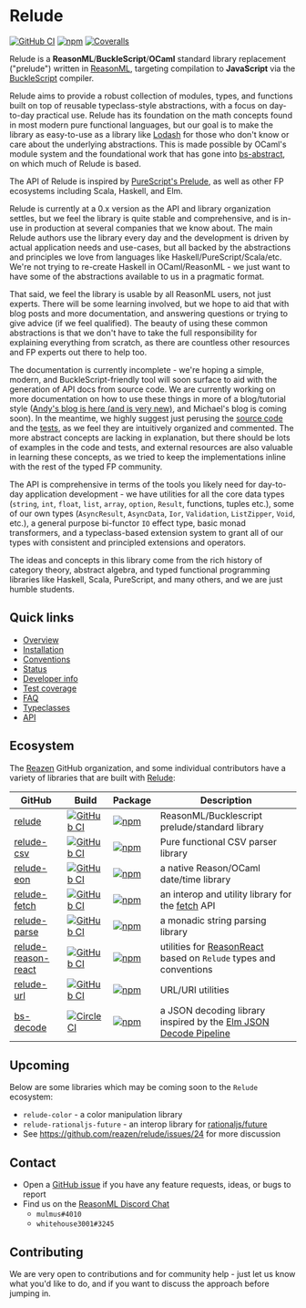 # Relude

[![GitHub CI](https://img.shields.io/github/workflow/status/reazen/relude/CI/master)](https://github.com/reazen/relude/actions)
[![npm](https://img.shields.io/npm/v/relude.svg)](https://www.npmjs.com/package/relude)
[![Coveralls](https://img.shields.io/coveralls/github/reazen/relude.svg)](https://coveralls.io/github/reazen/relude)

Relude is a **ReasonML**/**BuckleScript**/**OCaml** standard library
replacement ("prelude") written in [ReasonML](https://reasonml.github.io/),
targeting compilation to **JavaScript** via the
[BuckleScript](https://bucklescript.github.io/) compiler.

Relude aims to provide a robust collection of modules, types, and functions
built on top of reusable typeclass-style abstractions, with a focus on
day-to-day practical use. Relude has its foundation on the math concepts
found in most modern pure functional languages, but our goal is to make the
library as easy-to-use as a library like [Lodash](https://lodash.com/docs)
for those who don't know or care about the underlying abstractions. This is
made possible by OCaml's module system and the foundational work that has
gone into [bs-abstract](https://github.com/Risto-Stevcev/bs-abstract), on
which much of Relude is based.

The API of Relude is inspired by [PureScript's Prelude](https://pursuit.purescript.org/packages/purescript-prelude), as well as other FP ecosystems including Scala, Haskell, and Elm.

Relude is currently at a 0.x version as the API and library organization
settles, but we feel the library is quite stable and comprehensive, and is
in-use in production at several companies that we know about. The main Relude
authors use the library every day and the development is driven by actual
application needs and use-cases, but all backed by the abstractions and
principles we love from languages like Haskell/PureScript/Scala/etc. We're
not trying to re-create Haskell in OCaml/ReasonML - we just want to have some
of the abstractions available to us in a pragmatic format.

That said, we feel the library is usable by all ReasonML users, not just
experts. There will be some learning involved, but we hope to aid that with
blog posts and more documentation, and answering questions or trying to give
advice (if we feel qualified). The beauty of using these common abstractions
is that we don't have to take the full responsibility for explaining
everything from scratch, as there are countless other resources and FP
experts out there to help too.

The documentation is currently incomplete - we're hoping a simple, modern,
and BuckleScript-friendly tool will soon surface to aid with the generation
of API docs from source code. We are currently working on more documentation
on how to use these things in more of a blog/tutorial style ([Andy's blog is
here (and is very new)](https://andywhite.xyz/posts), and Michael's blog is
coming soon). In the meantime, we highly suggest just perusing the [source
code](https://github.com/reazen/relude/tree/master/src) and the
[tests](https://github.com/reazen/relude/tree/master/__tests__), as we feel
they are intuitively organized and commented. The more abstract concepts
are lacking in explanation, but there should be lots of examples in
the code and tests, and external resources are also valuable in learning
these concepts, as we tried to keep the implementations inline with the rest
of the typed FP community.

The API is comprehensive in terms of the tools you likely need for day-to-day
application development - we have utilities for all the core data types
(`string`, `int`, `float`, `list`, `array`, `option`, `Result`, functions,
tuples etc.), some of our own types (`AsyncResult`, `AsyncData`, `Ior`,
`Validation`, `ListZipper`, `Void`, etc.), a general purpose bi-functor `IO`
effect type, basic monad transformers, and a typeclass-based extension system
to grant all of our types with consistent and principled extensions and
operators.

The ideas and concepts in this library come from the rich history of category
theory, abstract algebra, and typed functional programming libraries like
Haskell, Scala, PureScript, and many others, and we are just humble students.

## Quick links

- [Overview](Overview.md)
- [Installation](Installation.md)
- [Conventions](Conventions.md)
- [Status](Status.md)
- [Developer info](Developers.md)
- [Test coverage](https://reazen.github.io/relude/coverage/lcov-report/index.html)
- [FAQ](FAQ.md)
- [Typeclasses](typeclasses/Introduction.md)
- [API](api/Introduction.md)

## Ecosystem

The [Reazen](https://github.com/reazen) GitHub organization, and some individual contributors have a variety of libraries that are built with [Relude](https://github.com/reazen/relude):

|GitHub|Build|Package|Description|
|-------|-----|-------|-----------|
|[relude](https://github.com/reazen/relude)|[![GitHub CI](https://img.shields.io/github/workflow/status/reazen/relude/CI/master)](https://github.com/reazen/relude/actions)|[![npm](https://img.shields.io/npm/v/relude.svg)](https://www.npmjs.com/package/relude)|ReasonML/Bucklescript prelude/standard library|
|[relude-csv](https://github.com/reazen/relude-csv)|[![GitHub CI](https://img.shields.io/github/workflow/status/reazen/relude-csv/CI/master)](https://github.com/reazen/relude-csv/actions)|[![npm](https://img.shields.io/npm/v/relude-csv.svg)](https://www.npmjs.com/package/relude-csv)|Pure functional CSV parser library|
|[relude-eon](https://github.com/reazen/relude-eon)|[![GitHub CI](https://img.shields.io/github/workflow/status/reazen/relude-eon/CI/master)](https://github.com/reazen/relude-eon/actions)|[![npm](https://img.shields.io/npm/v/relude-eon.svg)](https://www.npmjs.com/package/relude-eon)|a native Reason/OCaml date/time library|
|[relude-fetch](https://github.com/reazen/relude-fetch)|[![GitHub CI](https://img.shields.io/github/workflow/status/reazen/relude-fetch/CI/master)](https://github.com/reazen/relude-fetch/actions)|[![npm](https://img.shields.io/npm/v/relude-fetch.svg)](https://www.npmjs.com/package/relude-fetch)|an interop and utility library for the [fetch](https://developer.mozilla.org/en-US/docs/Web/API/Fetch_API) API|
|[relude-parse](https://github.com/reazen/relude-parse)|[![GitHub CI](https://img.shields.io/github/workflow/status/reazen/relude-parse/CI/master)](https://github.com/reazen/relude-parse/actions)|[![npm](https://img.shields.io/npm/v/relude-parse.svg)](https://www.npmjs.com/package/relude-parse)|a monadic string parsing library|
|[relude-reason-react](https://github.com/reazen/relude-reason-react)|[![GitHub CI](https://img.shields.io/github/workflow/status/reazen/relude-reason-react/CI/master)](https://github.com/reazen/relude-reason-react/actions)|[![npm](https://img.shields.io/npm/v/relude-reason-react.svg)](https://www.npmjs.com/package/relude-reason-react)|utilities for [ReasonReact](https://reasonml.github.io/reason-react) based on `Relude` types and conventions|
|[relude-url](https://github.com/reazen/relude-url)|[![GitHub CI](https://img.shields.io/github/workflow/status/reazen/relude-url/CI/master)](https://github.com/reazen/relude-url/actions)|[![npm](https://img.shields.io/npm/v/relude-url.svg)](https://www.npmjs.com/package/relude-url)|URL/URI utilities|
|[bs-decode](https://github.com/mlms13/bs-decode)|[![CircleCI](https://img.shields.io/circleci/project/github/mlms13/bs-decode/master.svg)](https://circleci.com/gh/mlms13/bs-decode)|[![npm](https://img.shields.io/npm/v/bs-decode.svg)](https://www.npmjs.com/package/bs-decode)|a JSON decoding library inspired by the [Elm JSON Decode Pipeline](https://package.elm-lang.org/packages/NoRedInk/elm-decode-pipeline/latest/)|

## Upcoming

Below are some libraries which may be coming soon to the `Relude` ecosystem:

- `relude-color` - a color manipulation library
- `relude-rationaljs-future` - an interop library for [rationaljs/future](https://github.com/RationalJS/future)
- See https://github.com/reazen/relude/issues/24 for more discussion

## Contact

- Open a [GitHub issue](https://github.com/reazen/relude/issues) if you have any feature requests, ideas, or bugs to report
- Find us on the [ReasonML Discord Chat](https://discordapp.com/channels/235176658175262720/235176658175262720)
    - `mulmus#4010`
    - `whitehouse3001#3245`

## Contributing

We are very open to contributions and for community help - just let us know
what you'd like to do, and if you want to discuss the approach before jumping
in.
